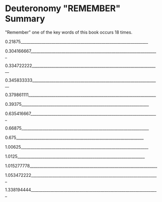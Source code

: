 <h1><span lang='en'>Deuteronomy &quot;REMEMBER&quot; Summary </span></h1>
<p><span lang='en'>&quot;Remember&quot; one of the key words of this book occurs 18 times. </span></p>
<p><span lang='en'>0.21875__________________________________________________________________ </span></p>
<p><span lang='en'>0.304166667__________________________________________________________________ </span></p>
<p><span lang='en'>0.334722222__________________________________________________________________ </span></p>
<p><span lang='en'>0.345833333__________________________________________________________________ </span></p>
<p><span lang='en'>0.379861111__________________________________________________________________ </span></p>
<p><span lang='en'>0.39375__________________________________________________________________ </span></p>
<p><span lang='en'>0.635416667__________________________________________________________________ </span></p>
<p><span lang='en'>0.66875__________________________________________________________________ </span></p>
<p><span lang='en'>0.675__________________________________________________________________ </span></p>
<p><span lang='en'>1.00625__________________________________________________________________ </span></p>
<p><span lang='en'>1.0125__________________________________________________________________ </span></p>
<p><span lang='en'>1.015277778__________________________________________________________________ </span></p>
<p><span lang='en'>1.053472222__________________________________________________________________ </span></p>
<p><span lang='en'>1.338194444__________________________________________________________________ </span></p>
